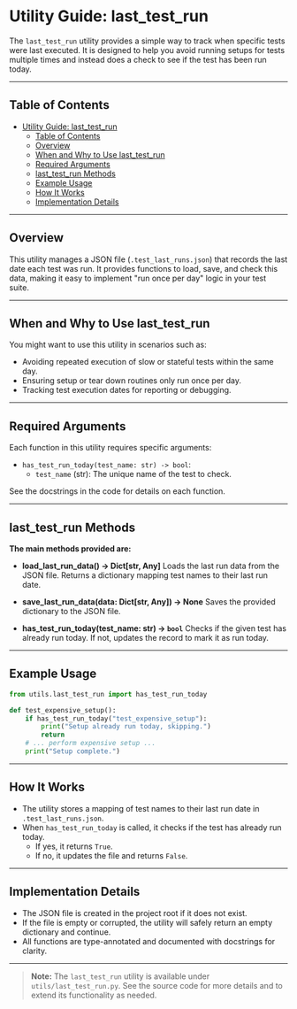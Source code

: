 # Utility Guide: last_test_run

The `last_test_run` utility provides a simple way to track when specific tests were last executed. It is designed to help you avoid running setups for tests multiple times and instead does a check to see if the test has been run today.

---

## Table of Contents

- [Utility Guide: last\_test\_run](#utility-guide-last_test_run)
  - [Table of Contents](#table-of-contents)
  - [Overview](#overview)
  - [When and Why to Use last\_test\_run](#when-and-why-to-use-last_test_run)
  - [Required Arguments](#required-arguments)
  - [last\_test\_run Methods](#last_test_run-methods)
  - [Example Usage](#example-usage)
  - [How It Works](#how-it-works)
  - [Implementation Details](#implementation-details)

---

## Overview

This utility manages a JSON file (`.test_last_runs.json`) that records the last date each test was run. It provides functions to load, save, and check this data, making it easy to implement "run once per day" logic in your test suite.

---

## When and Why to Use last_test_run

You might want to use this utility in scenarios such as:

- Avoiding repeated execution of slow or stateful tests within the same day.
- Ensuring setup or tear down routines only run once per day.
- Tracking test execution dates for reporting or debugging.

---

## Required Arguments

Each function in this utility requires specific arguments:

- `has_test_run_today(test_name: str) -> bool`:
  - `test_name` (str): The unique name of the test to check.

See the docstrings in the code for details on each function.

---

## last_test_run Methods

**The main methods provided are:**

- **load_last_run_data() -> Dict[str, Any]**
  Loads the last run data from the JSON file. Returns a dictionary mapping test names to their last run date.

- **save_last_run_data(data: Dict[str, Any]) -> None**
  Saves the provided dictionary to the JSON file.

- **has_test_run_today(test_name: str) -> `bool`**
  Checks if the given test has already run today. If not, updates the record to mark it as run today.

---

## Example Usage

```python
from utils.last_test_run import has_test_run_today

def test_expensive_setup():
    if has_test_run_today("test_expensive_setup"):
        print("Setup already run today, skipping.")
        return
    # ... perform expensive setup ...
    print("Setup complete.")
```

---

## How It Works

- The utility stores a mapping of test names to their last run date in `.test_last_runs.json`.
- When `has_test_run_today` is called, it checks if the test has already run today.
  - If yes, it returns `True`.
  - If no, it updates the file and returns `False`.

---

## Implementation Details

- The JSON file is created in the project root if it does not exist.
- If the file is empty or corrupted, the utility will safely return an empty dictionary and continue.
- All functions are type-annotated and documented with docstrings for clarity.

---

> **Note:**
> The `last_test_run` utility is available under `utils/last_test_run.py`.
> See the source code for more details and to extend its functionality as needed.
